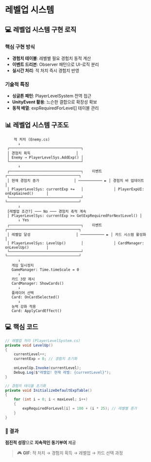 # 레벨업 시스템

## 💻 레벨업 시스템 구현 로직

### 핵심 구현 방식
- **경험치 테이블**: 레벨별 필요 경험치 동적 계산
- **이벤트 드리븐**: Observer 패턴으로 UI-로직 분리
- **실시간 처리**: 적 처치 즉시 경험치 반영

### 기술적 특징
- **싱글톤 패턴**: PlayerLevelSystem 전역 접근
- **UnityEvent 활용**: 느슨한 결합으로 확장성 확보
- **동적 배열**: expRequiredForLevel[] 테이블 관리

## 📊 레벨업 시스템 구조도

```
    적 처치 (Enemy.cs)
      ↓
 ┌─────────────────────────────────┐
 │ 경험치 획득                     │
 │ Enemy → PlayerLevelSys.AddExp() │
 └─────────────────────────────────┘
      ↓
 ┌─────────────────────────────────┐    이벤트    ┌─────────────────────────────────┐
 │ 현재 경험치 증가                │ ─────────── ► │ 경험치 바 업데이트              │
 │ PlayerLevelSys: currentExp +=   │              │ PlayerExpUI: onExpGained()      │
 └─────────────────────────────────┘              └─────────────────────────────────┘
      ↓
 [레벨업 조건?] ─── No ─── 경험치 축적 계속
 │ PlayerLevelSys: currentExp >= GetExpRequiredForNextLevel() │
      ↓ Yes
 ┌─────────────────────────────────┐    이벤트    ┌─────────────────────────────────┐
 │ 레벨업 달성                     │ ─────────── ► │ 카드 시스템 활성화              │
 │ PlayerLevelSys: LevelUp()       │              │ CardManager: onLevelUp()        │
 └─────────────────────────────────┘              └─────────────────────────────────┘
      ↓
   게임 일시정지
   GameManager: Time.timeScale = 0
      ↓
   카드 3장 제시
   CardManager: ShowCards()
      ↓
   플레이어 선택
   Card: OnCardSelected()
      ↓
   능력 강화 적용
   Card: ApplyCardEffect()
```

## 💻 핵심 코드

```csharp
// 레벨업 처리 (PlayerLevelSystem.cs)
private void LevelUp()
{
    currentLevel++;
    currentExp = 0; // 경험치 초기화
    
    onLevelUp.Invoke(currentLevel);
    Debug.Log($"레벨업! 현재 레벨: {currentLevel}");
}

// 경험치 테이블 초기화
private void InitializeDefaultExpTable()
{
    for (int i = 0; i < maxLevel; i++)
    {
        expRequiredForLevel[i] = 100 + (i * 25); // 레벨별 증가
    }
}
```

### 🎯 결과
**점진적 성장**으로 **지속적인 동기부여** 제공

> 🎮 **GIF**: 적 처치 → 경험치 획득 → 레벨업 → 카드 선택 과정 